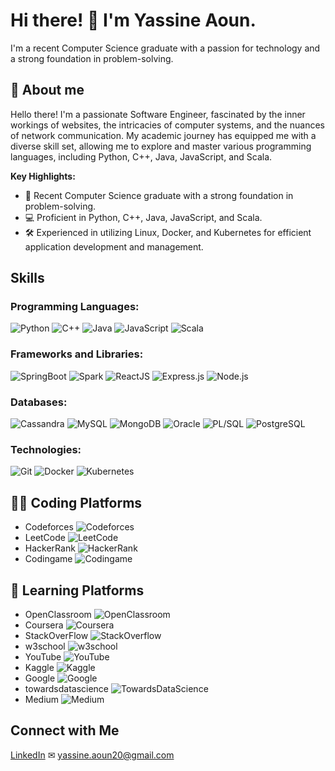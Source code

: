 # Hi there! 👋 I'm Yassine Aoun.

I'm a recent Computer Science graduate with a passion for technology and a strong foundation in problem-solving.

## 💬 About me 

Hello there! I'm a passionate Software Engineer, fascinated by the inner workings of websites, the intricacies of computer systems, and the nuances of network communication. My academic journey has equipped me with a diverse skill set, allowing me to explore and master various programming languages, including Python, C++, Java, JavaScript, and Scala.

**Key Highlights:**
- 🚀 Recent Computer Science graduate with a strong foundation in problem-solving.
- 💻 Proficient in Python, C++, Java, JavaScript, and Scala.
- 🛠️ Experienced in utilizing Linux, Docker, and Kubernetes for efficient application development and management.

## Skills

### Programming Languages:
![Python](https://img.shields.io/badge/Python-blue?style=for-the-badge&logo=python&logoWidth=30)
![C++](https://img.shields.io/badge/C++-orange?style=for-the-badge&logo=c%2B%2B&logoWidth=30)
![Java](https://img.shields.io/badge/Java-orange?style=for-the-badge&logo=java&logoWidth=30)
![JavaScript](https://img.shields.io/badge/JavaScript-orange?style=for-the-badge&logo=javascript&logoWidth=30)
![Scala](https://img.shields.io/badge/Scala-orange?style=for-the-badge&logo=scala&logoWidth=30)

### Frameworks and Libraries:
![SpringBoot](https://img.shields.io/badge/SpringBoot-green?style=for-the-badge&logo=spring&logoWidth=30)
![Spark](https://img.shields.io/badge/Spark-yellow?style=for-the-badge&logo=apache-spark&logoWidth=30)
![ReactJS](https://img.shields.io/badge/ReactJS-blue?style=for-the-badge&logo=react&logoWidth=30)
![Express.js](https://img.shields.io/badge/Express.js-grey?style=for-the-badge&logo=express&logoWidth=30)
![Node.js](https://img.shields.io/badge/Node.js-green?style=for-the-badge&logo=node.js&logoWidth=30)

### Databases:
![Cassandra](https://img.shields.io/badge/Cassandra-purple?style=for-the-badge&logo=apache-cassandra&logoWidth=30)
![MySQL](https://img.shields.io/badge/MySQL-blue?style=for-the-badge&logo=mysql&logoWidth=30)
![MongoDB](https://img.shields.io/badge/MongoDB-green?style=for-the-badge&logo=mongodb&logoWidth=30)
![Oracle](https://img.shields.io/badge/Oracle-red?style=for-the-badge&logo=oracle&logoWidth=30)
![PL/SQL](https://img.shields.io/badge/PLSQL-red?style=for-the-badge&logo=oracle&logoWidth=30)
![PostgreSQL](https://img.shields.io/badge/PostgreSQL-blue?style=for-the-badge&logo=postgresql&logoWidth=30)

### Technologies:
![Git](https://img.shields.io/badge/Git-black?style=for-the-badge&logo=git&logoWidth=30)
![Docker](https://img.shields.io/badge/Docker-blue?style=for-the-badge&logo=docker&logoWidth=30)
![Kubernetes](https://img.shields.io/badge/Kubernetes-blue?style=for-the-badge&logo=kubernetes&logoWidth=30)

## 👨‍💻 Coding Platforms

- Codeforces ![Codeforces](https://img.shields.io/badge/Codeforces-%23FF5733?style=for-the-badge&logo=codeforces&logoWidth=30)
- LeetCode ![LeetCode](https://img.shields.io/badge/LeetCode-%23FFA500?style=for-the-badge&logo=leetcode&logoWidth=30)
- HackerRank ![HackerRank](https://img.shields.io/badge/HackerRank-%2328A745?style=for-the-badge&logo=hackerrank&logoWidth=30)
- Codingame ![Codingame](https://img.shields.io/badge/Codingame-%233D3D3D?style=for-the-badge&logo=codingame&logoWidth=30)

## 📙 Learning Platforms

- OpenClassroom ![OpenClassroom](https://img.shields.io/badge/OpenClassroom-%233D3D3D?style=for-the-badge&logo=openclassroom&logoWidth=30)
- Coursera ![Coursera](https://img.shields.io/badge/Coursera-%230056D2?style=for-the-badge&logo=coursera&logoWidth=30)
- StackOverFlow ![StackOverflow](https://img.shields.io/badge/StackOverflow-%23F48024?style=for-the-badge&logo=stackoverflow&logoWidth=30)
- w3school ![w3school](https://img.shields.io/badge/w3school-%233D3D3D?style=for-the-badge&logo=w3schools&logoWidth=30)
- YouTube ![YouTube](https://img.shields.io/badge/YouTube-%23FF0000?style=for-the-badge&logo=youtube&logoWidth=30)
- Kaggle ![Kaggle](https://img.shields.io/badge/Kaggle-%2320BEFF?style=for-the-badge&logo=kaggle&logoWidth=30)
- Google ![Google](https://img.shields.io/badge/Google-%234285F4?style=for-the-badge&logo=google&logoWidth=30)
- towardsdatascience ![TowardsDataScience](https://img.shields.io/badge/TowardsDataScience-%231572B6?style=for-the-badge&logo=towardsdatascience&logoWidth=30)
- Medium ![Medium](https://img.shields.io/badge/Medium-%2312100E?style=for-the-badge&logo=medium&logoWidth=30)

## Connect with Me

[LinkedIn](https://www.linkedin.com/in/yassine-aoun/) 
✉ [yassine.aoun20@gmail.com](mailto:yassine.aoun20@gmail.com)
